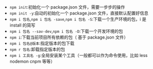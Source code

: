 - `npm init`:初始化一个 package.json 文件，需要一步步的操作
- `npm init -y`:自动的初始化一个 package.json 文件，直接默认配置好信息
- `npm i 包名`,`npm i 包名 -save`,`npm i 包名 -S`:下载一个生产环境的包，i 是 install 的简写
- `npm i 包名 --sav-dev`,`npm i 包名 -D`:下载一个开发环境的包
- `npm i`:下载当前项目所有依赖的包（
  基于 package.json 文件）
- `npm i 包名@版本`:指定版本的包下载
- `npm r 包名`:卸载指定版本的包
- `npm i 工具名 -g`:全局安装某个工具（一般都可以作为命令使用，比如 less nodemon cnpm 等等）
